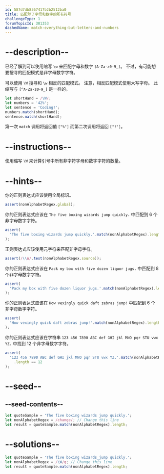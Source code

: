 ```yaml
---
id: 587d7db8367417b2b2512ba0
title: 匹配除了字母和数字的所有符号
challengeType: 1
forumTopicId: 301353
dashedName: match-everything-but-letters-and-numbers
---
```


# --description--

已经了解到可以使用缩写 `\w` 来匹配字母和数字 `[A-Za-z0-9_]`。 不过，有可能想要搜寻的匹配模式是非字母数字字符。

可以使用 `\W` 搜寻和 `\w` 相反的匹配模式。 注意，相反匹配模式使用大写字母。 此缩写与 `[^A-Za-z0-9_]` 是一样的。

```js
let shortHand = /\W/;
let numbers = '42%';
let sentence = 'Coding!';
numbers.match(shortHand);
sentence.match(shortHand);
```

第一次 `match` 调用将返回值 `["%"]` 而第二次调用将返回 `["!"]`。

# --instructions--

使用缩写 `\W` 来计算引号中所有非字符字母和数字字符的数量。

# --hints--

你的正则表达式应该使用全局标识。

```js
assert(nonAlphabetRegex.global);
```

你的正则表达式应该在 `The five boxing wizards jump quickly.` 中匹配到 6 个非字母数字字符。

```js
assert(
  'The five boxing wizards jump quickly.'.match(nonAlphabetRegex).length == 6
);
```

正则表达式应该使用元字符来匹配非字母字符。

```js
assert(/\\W/.test(nonAlphabetRegex.source));
```

你的正则表达式应该在 `Pack my box with five dozen liquor jugs.` 中匹配到 8 个非字母数字字符。

```js
assert(
  'Pack my box with five dozen liquor jugs.'.match(nonAlphabetRegex).length == 8
);
```

你的正则表达式应该在 `How vexingly quick daft zebras jump!` 中匹配到 6 个非字母数字字符。

```js
assert(
  'How vexingly quick daft zebras jump!'.match(nonAlphabetRegex).length == 6
);
```

你的正则表达式应该在字符串 `123 456 7890 ABC def GHI jkl MNO pqr STU vwx YZ.` 中找到 12 个非字母数字字符。

```js
assert(
  '123 456 7890 ABC def GHI jkl MNO pqr STU vwx YZ.'.match(nonAlphabetRegex)
    .length == 12
);
```

# --seed--

## --seed-contents--

```js
let quoteSample = 'The five boxing wizards jump quickly.';
let nonAlphabetRegex = /change/; // Change this line
let result = quoteSample.match(nonAlphabetRegex).length;
```

# --solutions--

```js
let quoteSample = 'The five boxing wizards_jump quickly.';
let nonAlphabetRegex = /\W/g; // Change this line
let result = quoteSample.match(nonAlphabetRegex).length;
```
